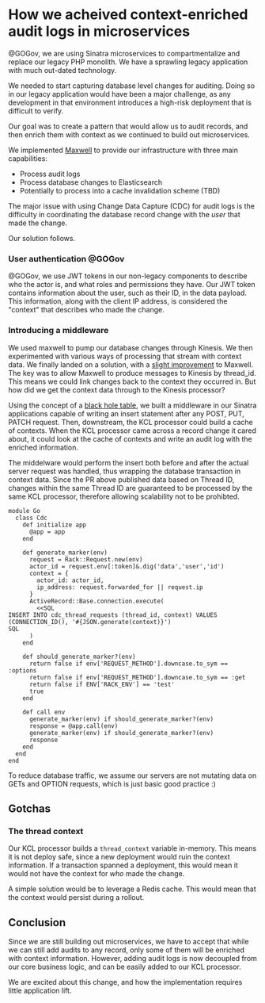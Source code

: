 # How we acheived context-enriched audit logs in microservices

@GOGov, we are using Sinatra microservices to compartmentalize and replace our legacy PHP monolith.  We have a sprawling legacy application with much out-dated technology.  

We needed to start capturing database level changes for auditing.  Doing so in our legacy application would have been a major challenge, as any development in that environment introduces a high-risk deployment that is difficult to verify.

Our goal was to create a pattern that would allow us to audit records, and then enrich them with context as we continued to build out microservices.

We implemented [Maxwell](https://github.com/zendesk/maxwell) to provide our infrastructure with three main capabilities:
- Process audit logs
- Process database changes to Elasticsearch
- Potentially to process into a cache invalidation scheme (TBD)

The major issue with using Change Data Capture (CDC) for audit logs is the difficulty in coordinating the database record change with the _user_ that made the change.

Our solution follows.

### User authentication @GOGov

@GOGov, we use JWT tokens in our non-legacy components to describe who the actor is, and what roles and permissions they have.  Our JWT token contains information about the user, such as their ID, in the data payload.  This information, along with the client IP address, is considered the "context" that describes who made the change.

### Introducing a middleware

We used maxwell to pump our database changes through Kinesis.  We then experimented with various ways of processing that stream with context data.  We finally landed on a solution, with a [slight improvement](https://github.com/zendesk/maxwell/pull/1533) to Maxwell.  The key was to allow Maxwell to produce messages to Kinesis by thread_id.  This means we could link changes back to the context they occurred in.  But how did we get the context data through to the Kinesis processor?

Using the concept of a [black hole table](https://dev.mysql.com/doc/refman/8.0/en/blackhole-storage-engine.html), we built a middleware in our Sinatra applications capable of writing an insert statement after any POST, PUT, PATCH request.  Then, downstream, the KCL processor could build a cache of contexts.  When the KCL processor came across a record change it cared about, it could look at the cache 
of contexts and write an audit log with the enriched information.  

The middelware would perform the insert both before and after the actual server request was handled, thus wrapping the database transaction in context data.  Since the PR above published data based on Thread ID, changes within the same Thread ID are guaranteed to be processed by the same KCL processor, therefore allowing scalability not to be prohibted.

```
module Go
  class Cdc
    def initialize app
      @app = app
    end

    def generate_marker(env)
      request = Rack::Request.new(env)
      actor_id = request.env[:token]&.dig('data','user','id')
      context = {
        actor_id: actor_id,
        ip_address: request.forwarded_for || request.ip
      }
      ActiveRecord::Base.connection.execute(
        <<SQL
INSERT INTO cdc_thread_requests (thread_id, context) VALUES (CONNECTION_ID(), '#{JSON.generate(context)}')
SQL
      )
    end

    def should_generate_marker?(env)
      return false if env['REQUEST_METHOD'].downcase.to_sym == :options
      return false if env['REQUEST_METHOD'].downcase.to_sym == :get
      return false if ENV['RACK_ENV'] == 'test'
      true
    end

    def call env
      generate_marker(env) if should_generate_marker?(env)
      response = @app.call(env)
      generate_marker(env) if should_generate_marker?(env)
      response
    end
  end
end
```

To reduce database traffic, we assume our servers are not mutating data on GETs and OPTION requests, which is just basic good practice :)

## Gotchas

### The thread context

Our KCL processor builds a `thread_context` variable in-memory.  This means it is not deploy safe, since a new deployment would ruin the context information.  If a transaction spanned a deployment, this would mean it would not have the context for _who_ made the change. 

A simple solution would be to leverage a Redis cache.  This would mean that the context would persist during a rollout.



## Conclusion

Since we are still building out microservices, we have to accept that while we can still add audits to any record, only some of them will be enriched with context information.
However, adding audit logs is now decoupled from our core business logic, and can be easily added to our KCL processor.  

We are excited about this change, and how the implementation requires little application lift. 
